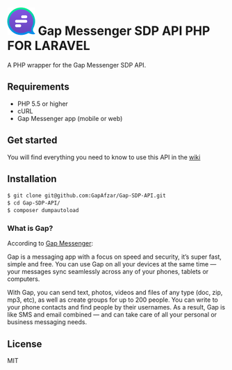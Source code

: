 # ![gap](examples/assets/gap.png) Gap Messenger SDP API PHP FOR LARAVEL

A PHP wrapper for the Gap Messenger SDP API.

## Requirements

- PHP 5.5 or higher
- cURL
- Gap Messenger app (mobile or web)

## Get started

You will find everything you need to know to use this API in the [wiki](https://github.com/GapAfzar/Gap-SDP-API/wiki)

## Installation

```sh
$ git clone git@github.com:GapAfzar/Gap-SDP-API.git
$ cd Gap-SDP-API/
$ composer dumpautoload
```

### What is Gap?
According to [Gap Messenger](https://gap.im/):

>

Gap is a messaging app with a focus on speed and security, it’s super fast, simple and free. You can use Gap on all your devices at the same time — your messages sync seamlessly across any of your phones, tablets or computers.

With Gap, you can send text, photos, videos and files of any type (doc, zip, mp3, etc), as well as create groups for up to 200 people. You can write to your phone contacts and find people by their usernames. As a result, Gap is like SMS and email combined — and can take care of all your personal or business messaging needs.

## License

MIT
